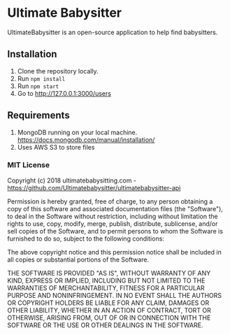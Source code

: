 # Ultimate Babysitter

UltimateBabysitter is an open-source application to help find babysitters.

## Installation
1. Clone the repository locally.
2. Run `npm install`
3. Run `npm start`
4. Go to http://127.0.0.1:3000/users

## Requirements
1. MongoDB running on your local machine. https://docs.mongodb.com/manual/installation/
2. Uses AWS S3 to store files


### MIT License

Copyright (c) 2018 ultimatebabysitting.com - https://github.com/Ultimatebabysitter/ultimatebabysitter-api

Permission is hereby granted, free of charge, to any person obtaining a copy
of this software and associated documentation files (the "Software"), to deal
in the Software without restriction, including without limitation the rights
to use, copy, modify, merge, publish, distribute, sublicense, and/or sell
copies of the Software, and to permit persons to whom the Software is
furnished to do so, subject to the following conditions:

The above copyright notice and this permission notice shall be included in all
copies or substantial portions of the Software.

THE SOFTWARE IS PROVIDED "AS IS", WITHOUT WARRANTY OF ANY KIND, EXPRESS OR
IMPLIED, INCLUDING BUT NOT LIMITED TO THE WARRANTIES OF MERCHANTABILITY,
FITNESS FOR A PARTICULAR PURPOSE AND NONINFRINGEMENT. IN NO EVENT SHALL THE
AUTHORS OR COPYRIGHT HOLDERS BE LIABLE FOR ANY CLAIM, DAMAGES OR OTHER
LIABILITY, WHETHER IN AN ACTION OF CONTRACT, TORT OR OTHERWISE, ARISING FROM,
OUT OF OR IN CONNECTION WITH THE SOFTWARE OR THE USE OR OTHER DEALINGS IN THE
SOFTWARE.
